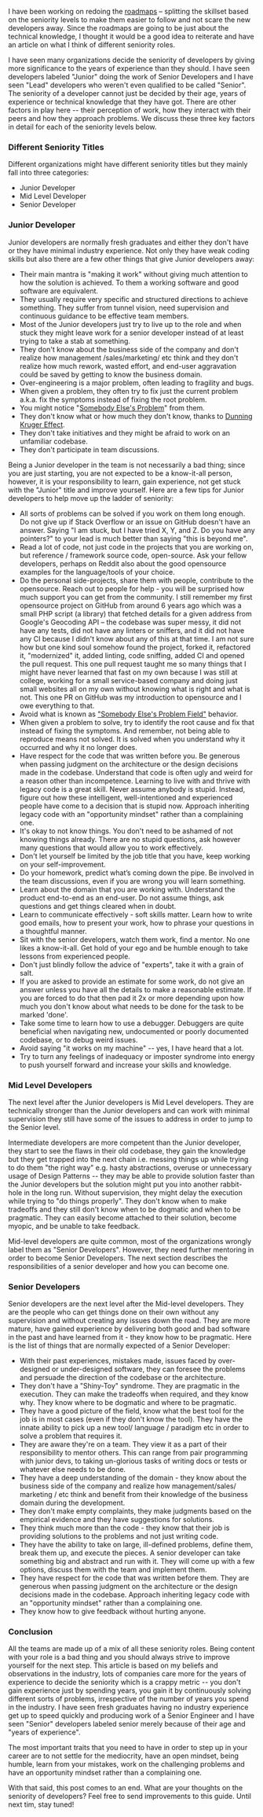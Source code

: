 I have been working on redoing the [roadmaps](https://roadmap.sh) – splitting the skillset based on the seniority levels to make them easier to follow and not scare the new developers away. Since the roadmaps are going to be just about the technical knowledge, I thought it would be a good idea to reiterate and have an article on what I think of different seniority roles.

I have seen many organizations decide the seniority of developers by giving more significance to the years of experience than they should. I have seen developers labeled "Junior" doing the work of Senior Developers and I have seen "Lead" developers who weren't even qualified to be called "Senior". The seniority of a developer cannot just be decided by their age, years of experience or technical knowledge that they have got. There are other factors in play here -- their perception of work, how they interact with their peers and how they approach problems. We discuss these three key factors in detail for each of the seniority levels below.

### Different Seniority Titles
Different organizations might have different seniority titles but they mainly fall into three categories:

* Junior Developer
* Mid Level Developer
* Senior Developer

### Junior Developer
Junior developers are normally fresh graduates and either they don't have or they have minimal industry experience. Not only they have weak coding skills but also there are a few other things that give Junior developers away:

* Their main mantra is "making it work" without giving much attention to how the solution is achieved. To them a working software and good software are equivalent. 
* They usually require very specific and structured directions to achieve something. They suffer from tunnel vision, need supervision and continuous guidance to be effective team members.
* Most of the Junior developers just try to live up to the role and when stuck they might leave work for a senior developer instead of at least trying to take a stab at something.
* They don't know about the business side of the company and don't realize how management /sales/marketing/ etc think and they don't realize how much rework, wasted effort, and end-user aggravation could be saved by getting to know the business domain.
* Over-engineering is a major problem, often leading to fragility and bugs.
* When given a problem, they often try to fix just the current problem a.k.a. fix the symptoms instead of fixing the root problem.
* You might notice "[Somebody Else's Problem](https://en.wikipedia.org/wiki/Somebody_else%27s_problem)" from them.
* They don't know what or how much they don't know, thanks to [Dunning Kruger Effect](https://en.wikipedia.org/wiki/Dunning%E2%80%93Kruger_effect).
* They don't take initiatives and they might be afraid to work on an unfamiliar codebase.
* They don't participate in team discussions.

Being a Junior developer in the team is not necessarily a bad thing; since you are just starting, you are not expected to be a know-it-all person, however, it is your responsibility to learn, gain experience, not get stuck with the "Junior" title and improve yourself. Here are a few tips for Junior developers to help move up the ladder of seniority:

* All sorts of problems can be solved if you work on them long enough. Do not give up if Stack Overflow or an issue on GitHub doesn't have an answer. Saying "I am stuck, but I have tried X, Y, and Z. Do you have any pointers?" to your lead is much better than saying "this is beyond me".
* Read a lot of code, not just code in the projects that you are working on, but reference / framework source code, open-source. Ask your fellow developers, perhaps on Reddit also about the good opensource examples for the language/tools of your choice. 
* Do the personal side-projects, share them with people, contribute to the opensource. Reach out to people for help - you will be surprised how much support you can get from the community. I still remember my first opensource project on GitHub from around 6 years ago which was a small PHP script (a library) that fetched details for a given address from Google's Geocoding API – the codebase was super messy, it did not have any tests, did not have any linters or sniffers, and it did not have any CI because I didn't know about any of this at that time. I am not sure how but one kind soul somehow found the project, forked it, refactored it, "modernized" it, added linting, code sniffing, added CI and opened the pull request. This one pull request taught me so many things that I might have never learned that fast on my own because I was still at college, working for a small service-based company and doing just small websites all on my own without knowing what is right and what is not. This one PR on GitHub was my introduction to opensource and I owe everything to that. 
* Avoid what is known as ["Somebody Else's Problem Field"](https://en.wikipedia.org/wiki/Somebody_else%27s_problem) behavior. 
* When given a problem to solve, try to identify the root cause and fix that instead of fixing the symptoms. And remember, not being able to reproduce means not solved. It is solved when you understand why it occurred and why it no longer does.
* Have respect for the code that was written before you. Be generous when passing judgment on the architecture or the design decisions made in the codebase. Understand that code is often ugly and weird for a reason other than incompetence. Learning to live with and thrive with legacy code is a great skill. Never assume anybody is stupid. Instead, figure out how these intelligent, well-intentioned and experienced people have come to a decision that is stupid now. Approach inheriting legacy code with an "opportunity mindset" rather than a complaining one.
* It's okay to not know things. You don't need to be ashamed of not knowing things already. There are no stupid questions, ask however many questions that would allow you to work effectively.
* Don't let yourself be limited by the job title that you have, keep working on your self-improvement.
* Do your homework, predict what’s coming down the pipe. Be involved in the team discussions, even if you are wrong you will learn something.
* Learn about the domain that you are working with. Understand the product end-to-end as an end-user. Do not assume things, ask questions and get things cleared when in doubt.
* Learn to communicate effectively - soft skills matter. Learn how to write good emails, how to present your work, how to phrase your questions in a thoughtful manner.
* Sit with the senior developers, watch them work, find a mentor. No one likes a know-it-all. Get hold of your ego and be humble enough to take lessons from experienced people.
* Don't just blindly follow the advice of "experts", take it with a grain of salt.
* If you are asked to provide an estimate for some work, do not give an answer unless you have all the details to make a reasonable estimate. If you are forced to do that then pad it 2x or more depending upon how much you don't know about what needs to be done for the task to be marked 'done'.
* Take some time to learn how to use a debugger. Debuggers are quite beneficial when navigating new, undocumented or poorly documented codebase, or to debug weird issues. 
* Avoid saying "it works on my machine" -- yes, I have heard that a lot.
* Try to turn any feelings of inadequacy or imposter syndrome into energy to push yourself forward and increase your skills and knowledge.

### Mid Level Developers
The next level after the Junior developers is Mid Level developers. They are technically stronger than the Junior developers and can work with minimal supervision they still have some of the issues to address in order to jump to the Senior level.

Intermediate developers are more competent than the Junior developer, they start to see the flaws in their old codebase, they gain the knowledge but they get trapped into the next chain i.e. messing things up while trying to do them "the right way" e.g. hasty abstractions, overuse or unnecessary usage of Design Patterns -- they may be able to provide solution faster than the Junior developers but the solution might put you into another rabbit-hole in the long run. Without supervision, they might delay the execution while trying to "do things properly". They don't know when to make tradeoffs and they still don't know when to be dogmatic and when to be pragmatic. They can easily become attached to their solution, become myopic, and be unable to take feedback.

Mid-level developers are quite common, most of the organizations wrongly label them as "Senior Developers". However, they need further mentoring in order to become Senior Developers. The next section describes the responsibilities of a senior developer and how you can become one.

### Senior Developers
Senior developers are the next level after the Mid-level developers. They are the people who can get things done on their own without any supervision and without creating any issues down the road. They are more mature, have gained experience by delivering both good and bad software in the past and have learned from it - they know how to be pragmatic. Here is the list of things that are normally expected of a Senior Developer:

* With their past experiences, mistakes made, issues faced by over-designed or under-designed software, they can foresee the problems and persuade the direction of the codebase or the architecture. 
* They don't have a "Shiny-Toy" syndrome. They are pragmatic in the execution. They can make the tradeoffs when required, and they know why. They know where to be dogmatic and where to be pragmatic.
* They have a good picture of the field, know what the best tool for the job is in most cases (even if they don't know the tool). They have the innate ability to pick up a new tool/ language / paradigm etc in order to solve a problem that requires it.
* They are aware they're on a team. They view it as a part of their responsibility to mentor others. This can range from pair programming with junior devs, to taking un-glorious tasks of writing docs or tests or whatever else needs to be done.
* They have a deep understanding of the domain - they know about the business side of the company and realize how management/sales/ marketing / etc think and benefit from their knowledge of the business domain during the development.
* They don't make empty complaints, they make judgments based on the empirical evidence and they have suggestions for solutions.
* They think much more than the code - they know that their job is providing solutions to the problems and not just writing code.
* They have the ability to take on large, ill-defined problems, define them, break them up, and execute the pieces. A senior developer can take something big and abstract and run with it. They will come up with a few options, discuss them with the team and implement them.
* They have respect for the code that was written before them. They are generous when passing judgment on the architecture or the design decisions made in the codebase. Approach inheriting legacy code with an "opportunity mindset" rather than a complaining one.
* They know how to give feedback without hurting anyone.

### Conclusion
All the teams are made up of a mix of all these seniority roles. Being content with your role is a bad thing and you should always strive to improve yourself for the next step. This article is based on my beliefs and observations in the industry, lots of companies care more for the years of experience to decide the seniority which is a crappy metric -- you don't gain experience just by spending years, you gain it by continuously solving different sorts of problems, irrespective of the number of years you spend in the industry. I have seen fresh graduates having no industry experience get up to speed quickly and producing work of a Senior Engineer and I have seen "Senior" developers labeled senior merely because of their age and "years of experience". 

The most important traits that you need to have in order to step up in your career are to not settle for the mediocrity, have an open mindset, being humble, learn from your mistakes, work on the challenging problems and have an opportunity mindset rather than a complaining one.

With that said, this post comes to an end. What are your thoughts on the seniority of developers? Feel free to send improvements to this guide. Until next tim, stay tuned!
